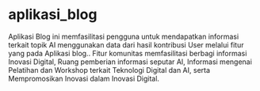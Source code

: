 # aplikasi_blog
Aplikasi Blog ini memfasilitasi pengguna untuk mendapatkan informasi terkait topik AI menggunakan data dari hasil kontribusi User melalui fitur yang pada Aplikasi blog.. Fitur komunitas memfasilitasi berbagi informasi Inovasi Digital, Ruang pemberian informasi seputar AI,  Informasi mengenai Pelatihan dan Workshop terkait Teknologi Digital dan AI, serta Mempromosikan Inovasi dalam Inovasi Digital.
